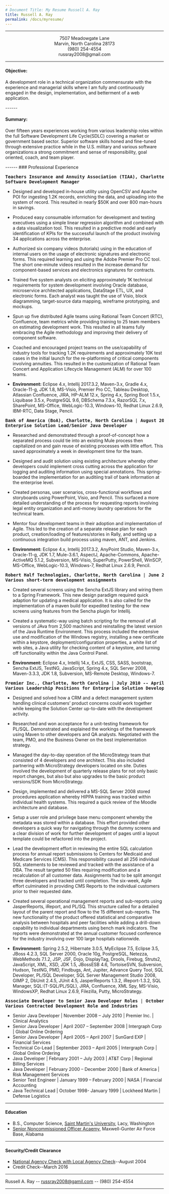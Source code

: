 ```yaml
---
# Document Title: My Resume Russell A. Ray
title: Russell A. Ray
permalink: /docs/myresume/
---
```


<!-- Horizontal line -->
---
<center>7507 Meadowgate Lane </center>
<center> Marvin, North Carolina 28173 </center>
<center>(980) 254-4554</center>
<center>russray2008@gmail.com</center>


------
#### Objective:
   <p>A development role in a technical organization commensurate with the experience and managerial skills where I am fully and continuously engaged in the design, implementation, and betterment of a web application.</p>
------

#### Summary:
<p>Over fifteen years experiences working from various leadership roles within the full Software Development Life Cycle(SDLC) covering a market or government based sector.  Superior software skills honed and fine-tuned through extensive practice while in the U.S. military and various software organizations:a strong commitment and sense of responsibility, goal oriented, coach, and team player.</p>
------
### Professional Experience
 <pre><b>Teachers Insurance and Annuity Association (TIAA), Charlotte, North Carolina</b> | <b>March 2016 -- Present</b>
<b>Software Development Manager </b>
</pre>

 * Designed and developed in-house utility using OpenCSV and Apache POI for ingesting 1.2K records, enriching the data, and uploading into the system of record.  This resulted in nearly $50K and over 800 man-hours in savings.   

* Produced easy consumable information for development and texting executives using a simple linear regression algorithm and combined with a data visualization tool.  This resulted in a predictive model and early identification of KPIs for the successful launch of the product involving 34 applications across the enterprise.

* Authorized six company videos (tutorials) using in the education of internal users on the usage of electronic signatures and electronic forms.  This required learning and using the Adobe Premier Pro CC tool. The short one-minute videos resulted in the increase demand for component-based services and electronics signatures for contracts.

* Trained five system analysts on eliciting approximately 1K technical requirements for system development involving Oracle database, microservice architected applications, DataStage ETL, UX, and electronic forms.  Each analyst was taught the use of Visio, block diagramming, target-source data mapping, wireframe prototyping, and mockups.

* Spun up five distributed Agile teams using Rational Team Concert (RTC), Confluence, team metrics while providing training to 25 team members on estimating development work.  This resulted in all teams fully embracing the Agile methodology and improving their delivery of component software.

* Coached and encouraged project teams on the use/capability of industry tools for tracking 1.2K requirements and approximately 10K test cases in the initial launch for the re-platforming of critical components involving annuities.  This resulted in the customization of Rational Team Concert and Application Lifecycle Management (ALM) for over 100 teams.

* **Environment:** Eclipse 4.x, Intellij 2017.3.2, Maven-3.x, Gradle 4.x, Oracle-11-g, JDK 1.8, MS-Visio, Premier Pro CC, Tableau Desktop, Atlassian Confluence, JIRA, HP-ALM 12.x, Spring 4.x, Spring Boot 1.5.x, Liquibase 3.5.x, PostgreSQL 9.6, DBSchema 7.3.x, RazorSQL 7.x, SharePoint, MS-Office, WebLogic-10.3, Windows-10, Redhat Linux 2.6.9, IBM-RTC, Data Stage, Pencil.


<pre><b>Bank of America (BoA), Charlotte, North Carolina</b> | <b>August 2015 -- March 2016</b>
<b>Enterprise Solution Lead/Senior Java Developer </b>
</pre>


* Researched and demonstrated through a proof-of-concept how a separated process could tie into an existing Mule process then capitalized on and gain reuse of existing processes with little effort.  This saved approximately a week in development time for the team.

* Designed and audit solution using existing architecture whereby other developers could implement cross cutting across the application for logging and auditing information using special annotations.  This spring-boarded the implementation for an auditiing trail of bank information at the enterprise level.

* Created personas, user scenarios, cross-functional workflows and storyboards using PowerPoint, Visio, and Pencil.  This surfaced a more detailed understanding of the process for requesting reports involving legal entity organization and anti-money laundry operations for the technical team.

* Mentor four development teams in their adoption and implementation of Agile.  This led to the creation of a separate release plan for each product, creation/loading of features/stories in Rally, and setting up a continuous integration build process using maven, ANT, and Jenkins. 

* **Environment:** Eclipse 4.x, Intellij 2017.3.2, AnyPoint Studio, Maven-3.x, Oracle-11-g, JDK 1.7, Mule-3.6.1, AspectJ, Apache-Commons, Apache-ActiveMQ 5.1.2, Subversion, MS-Visio, SuperPutty, PowerShell, WinSCP, MS-Office, WebLogic-10.3, Windows-7, Redhat Linux 2.6.9, Pencil.

<pre><b>Robert Half Technologies, Charlotte, North Carolina</b> | <b>June 2015 -- December 2016</b>
<b>Various short-term development assignments </b>
</pre>


* Created several screens using the Sencha ExtJS library and wiring them to a Spring Framework.  This new design paradigm required quick adaption for updating a medical application.  It is also called for the implementation of a maven build for expedited testing for the new screens using features from the Sencha plugin for Intellij.

* Created a systematic-way using batch scripting for the removal of all versions of JAva from 2,500 machines and reinstalling the latest version of the Java Runtime Environment.  This process included the extensive use and modification of the Windows registry, installing a new certificate within a keystore, deployment/configuration properties, a white list of web sites, a Java utility for checking content of a keystore, and turning off functionality within the Java Control Panel.

* **Environment:** Eclipse 4.x, Intellij 14.x, ExtJS, CSS, SASS, bootstrap, Sencha ExtJS, TestNG, JavaScript, Spring 4.x, SQL Server 2008, Maven-3.3.3, JDK 1.8, Subversion, MS-Remote Desktop, Windows-7.


<pre><b>Premier Inc., Charlotte, North Carolina</b> | <b>July 2010 -- April 2015</b>
<b>Various Leadership Positions for Enterprise Solution Development </b>
</pre>

*  Designed and solved how a CRM and a defect management system handling clinical customers’ product concerns could work together while keeping the Solution Center up-to-date with the development activity. 

*  Researched and won acceptance for a unit-testing framework for PL/SQL.  Demonstrated and explained the workings of the framework using Maven to other developers and QA analysts.  Negotiated with the team, PMO, and the Business Owner on the best implementation strategy. 

*  Managed the day-to-day operation of the MicroStrategy team that consisted of 4 developers and one architect.  This also included partnering with MicroStrategy developers located on site. Duties involved the development of quarterly release plans for not only basic report changes, but also but also upgrades to the basic product versions/SDK from MicroStrategy.

*  Design, implemented and delivered a MS-SQL Server 2008 stored procedures application whereby HIPPA training was tracked within individual health systems.  This required a quick review of the Moodle architecture and database.

*  Setup a user role and privilege base menu component whereby the metadata was stored within a database.  This effort provided other developers a quick way for navigating through the dummy screens and a clear division of work for further development of pages until a layout template could be refactored into the project. 

*  Lead the development effort in reviewing the entire SQL calculation process for annual report submissions to Centers for Medicaid and Medicare Services (CMS).  This responsibility caused all 256 individual SQL statements to be reviewed and tracked with the assistance of a DBA.  The result targeted 50 files requiring modification and a recalculation of all customer data.  Assignments had to be split amongst three developers and tracked until completion.  The six-week, Agile effort culminated in providing CMS Reports to the individual customers prior to their requested date.

*  Created several operational management reports and sub-reports using JasperReports, iReport, and PL/SQ.  This structure called for a detailed layout of the parent report and flow to the 15 different sub-reports.  The new functionality of the product offered statistical and comparative analysis between hospitals and peer facilities while adding a drill-down capability to individual departments using bench mark indicators. The reports were demonstrated at the annual customer focused conference for the industry involving over 100 large hospitals nationwide.

* **Environment:**  Spring 2.5.2, Hibernate 3.0.5, MyEclipse 7.5, Eclipse 3.5, JBoss 4.2.3, SQL Server 2000, Oracle 10g, PostgreSQL, Netezza, WebMethods 7.1.2, JSP, JSF, Dojo, DisplayTag, Drools, Firebug, Struts2, JavaScript,  XML, XSD, JDK 1.5, JBossESB 4.6, TortoiseSVN, Subversion, Hudson, TestNG, PMD, Findbugs, Ant, Jupiter, Advance Query Tool, SQL Developer, PL/SQL Developer, SQL Server Management Studio 2008, GIMP 2, DbUnit 2.4.5, JUnit 4.5, JasperReports 1.3.2, iReport-1.3.2, SQL Manager, SQL:(T-SQL/PL/SQL), JIRA, Confluence, XML Spy, MS-Visio, WindowsXP, Redhat Linux 2.6.9, Filezilla, Putty, MicroStrategy.





<pre><b>Associate Developer to Senior Java Developer Roles</b> | <b>October 1998 -- July 2010</b>
<b>Various Contracted Development Role and Industries</b>
</pre>

<ul>
<li>  Senior Java Developer | November 2008 – July 2010 | Premier Inc. | Clinical Analytics </li>
<li>  Senior Java Developer | April 2007 – September 2008 | Intergraph Corp | Global Online Ordering </li>
<li>  Senior Java Developer | April 2005 – April 2007 | SunGard EXP | Financial Services </li>
<li>  Technical Co-Lead | September 2003 – April 2005 | Intergraph Corp | Global Online Ordering </li>
<li>  Java Developer | February 2001 – July 2003 | AT&T Corp | Regional Billing Services </li>
<li>  Java Developer | February 2000 – December 2000 | Bank of America | Risk Management Services </li>
<li>  Senior Test Engineer | January 1999 – February 2000 | NASA | Financial Accounting</li>
<li>  Java Technical Lead | October 1998- January 1999 | Lockheed Martin | Defense Logistics</li>
</ul>

------
#### Education
* B.S., Computer Science, [Saint Martin's University](https://www.stmartin.edu/), Lacy, Washington
* [Senior Noncommissioned Officer Acaemy](http://www.airuniversity.af.mil/Barnes/AFSNCOA/), Maxwell-Gunter Air Force Base, Alabama

------
#### Security/Credit Clearance
* [National Agency Check with Local Agency Check](https://www.thebalance.com/security-clearance-secrets-3331997)--August 2004
* Credit Check--March 2016


------
Russell A. Ray -- [russray2008@gamil.com](russray2008@gmail.com) -- (980) 254-4554

------